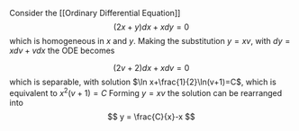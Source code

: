 Consider the [[Ordinary Differential Equation]] 
$$
(2x+y)dx+xdy=0
$$
which is homogeneous in $x$ and $y$. Making the substitution $y=xv$, with $dy = xdv + vdx$ the ODE becomes 

$$
(2v+2)dx+xdv = 0
$$
which is separable, with solution $\ln x+\frac{1}{2}\ln(v+1)=C$, which is equivalent to $x^2(v+1)=C$ Forming $y=xv$ the solution can be rearranged into
$$
y = \frac{C}{x}-x
$$

